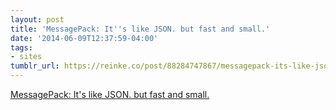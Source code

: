 ```yaml
---
layout: post
title: 'MessagePack: It''s like JSON. but fast and small.'
date: '2014-06-09T12:37:59-04:00'
tags:
- sites
tumblr_url: https://reinke.co/post/88284747867/messagepack-its-like-json-but-fast-and-small
---
```

[MessagePack: It's like JSON. but fast and small.](http://msgpack.org)  
